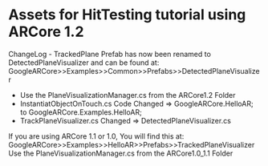 # Assets for HitTesting tutorial using ARCore 1.2

ChangeLog - TrackedPlane Prefab has now been renamed to DetectedPlaneVisualizer
and can be found at:
GoogleARCore>>Examples>>Common>>Prefabs>>DetectedPlaneVisualizer

- Use the PlaneVisualizationManager.cs from the ARCore1.2 Folder
- InstantiatObjectOnTouch.cs Code Changed => GoogleARCore.HelloAR; to GoogleARCore.Examples.HelloAR; 
- TrackPlaneVisualizer.cs Changed => DetectedPlaneVisualizer.cs


If you are using ARCore 1.1 or 1.0, You will find this at:
GoogleARCore>>Examples>>HelloAR>>Prefabs>>TrackedPlaneVisualizer
Use the PlaneVisualizationManager.cs from the ARCore1.0_1.1 Folder


